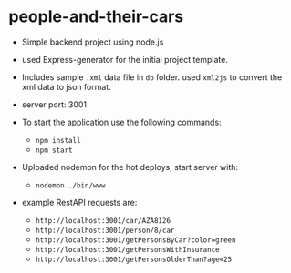 # people-and-their-cars

* Simple backend project using node.js
* used Express-generator for the initial project template.
* Includes sample `.xml` data file in `db` folder. used `xml2js` to convert the xml data to json format.

* server port: 3001
* To start the application use the following commands:
    - `npm install`
    - `npm start`
* Uploaded nodemon for the hot deploys, start server with: 
    - `nodemon ./bin/www`   

* example RestAPI requests are:
    - `http://localhost:3001/car/AZA8126`
    - `http://localhost:3001/person/8/car`
    - `http://localhost:3001/getPersonsByCar?color=green`
    - `http://localhost:3001/getPersonsWithInsurance`
    - `http://localhost:3001/getPersonsOlderThan?age=25`
    
